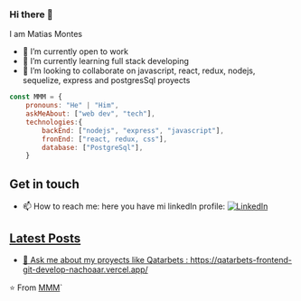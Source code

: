 ### Hi there 👋

I am Matias Montes

- 🔭 I’m currently open to work
- 🌱 I’m currently learning full stack developing
- 👯 I’m looking to collaborate on javascript, react, redux, nodejs, sequelize, express and postgresSql proyects



```javascript
const MMM = {
    pronouns: "He" | "Him",
    askMeAbout: ["web dev", "tech"],
    technologies:{
        backEnd: ["nodejs", "express", "javascript"],
        fronEnd: ["react, redux, css"],
        database: ["PostgreSql"],
    }
```
## Get in touch

- 📫 How to reach me: here you have mi linkedIn profile:  <a href="https://www.linkedin.com/in/matias-montes-866b42134/"><img src="https://img.shields.io/badge/LinkedIn--_.svg?style=social&logo=linkedin" alt="LinkedIn">

## Latest Posts

- 💬 Ask me about my proyects like Qatarbets : https://qatarbets-frontend-git-develop-nachoaar.vercel.app/


⭐️ From [MMM](https://github.com/matiasmanuelmontes)`

